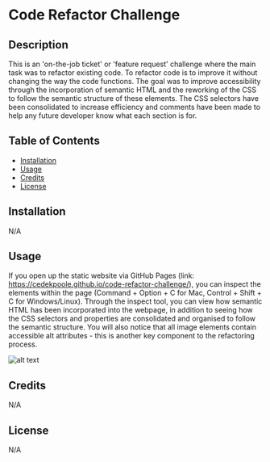 # Code Refactor Challenge

## Description

This is an 'on-the-job ticket' or 'feature request' challenge where the main task was to refactor existing code. To refactor code is to improve it without changing the way the code functions. The goal was to improve accessibility through the incorporation of semantic HTML and the reworking of the CSS to follow the semantic structure of these elements. The CSS selectors have been consolidated to increase efficiency and comments have been made to help any future developer know what each section is for.

## Table of Contents

- [Installation](#installation)
- [Usage](#usage)
- [Credits](#credits)
- [License](#license)

## Installation

N/A

## Usage

If you open up the static website via GitHub Pages (link: https://cedekpoole.github.io/code-refactor-challenge/), you can inspect the elements within the page (Command + Option + C for Mac, Control + Shift + C for Windows/Linux). Through the inspect tool, you can view how semantic HTML has been incorporated into the webpage, in addition to seeing how the CSS selectors and properties are consolidated and organised to follow the semantic structure. You will also notice that all image elements contain accessible alt attributes - this is another key component to the refactoring process.

![alt text](assets/images/screenshot.png)

## Credits

N/A

## License

N/A
